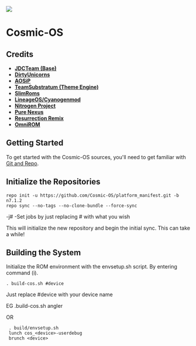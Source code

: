 <img src="https://github.com/Cosmic-OS/platform_manifest/raw/n7.1/cosmic-os-logo.png"> 

Cosmic-OS
=========

Credits 
-------
 * [**JDCTeam (Base)**](https://github.com/AOSP-JF-MM)
 * [**DirtyUnicorns**](https://github.com/DirtyUnicorns) 
 * [**AOSiP**](https://github.com/AOSIP)
 * [**TeamSubstratum (Theme Engine)**](https://github.com/Substratum)
 * [**SlimRoms**](https://github.com/SlimRoms)
 * [**LineageOS/Cyanogenmod**](https://github.com/LineageOS)
 * [**Nitrogen Project**](https://github.com/nitrogen-project)
 * [**Pure Nexus**](https://github.com/PureNexusProject)
 * [**Resurrection Remix**](https://github.com/ResurrectionRemix)
 * [**OmniROM**](https://github.com/omnirom/)

Getting Started 
--------------- 
To get started with the Cosmic-OS sources, you'll need to get 
familiar with [Git and Repo](http://source.android.com/source/version-control.html). 

Initialize the Repositories 
---------------------------

    repo init -u https://github.com/Cosmic-OS/platform_manifest.git -b n7.1.2
    repo sync --no-tags --no-clone-bundle --force-sync 

 -j# -Set jobs by just replacing # with what you wish

This will initialize the new repository and begin the initial sync. This can take a while!

Building the System 
-------------------
 Initialize the ROM environment with the envsetup.sh script. By entering command (i).

    . build-cos.sh #device

 Just replace #device with your device name 

 EG 
    .build-cos.sh angler 

 OR

     . build/envsetup.sh
     lunch cos_<device>-userdebug
     brunch <device>
